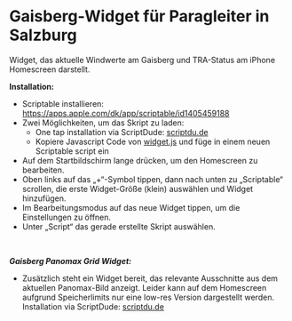 # Gaisberg-Widget für Paragleiter in Salzburg
Widget, das aktuelle Windwerte am Gaisberg und TRA-Status am iPhone Homescreen darstellt.

**Installation:** 
- Scriptable installieren: https://apps.apple.com/dk/app/scriptable/id1405459188
- Zwei Möglichkeiten, um das Skript zu laden:
  - One tap installation via ScriptDude: [scriptdu.de](https://scriptdu.de?name=Gaisberg%20Widget&source=https%3A%2F%2Fgithub.com%2Fjrkager%2Ffff-gaisberg-widget%2Fraw%2Frefs%2Fheads%2Fmain%2Fwidget.js&docs=https%3A%2F%2Fgithub.com%2Fjrkager%2Ffff-gaisberg-widget%2Fraw%2Frefs%2Fheads%2Fmain%2FREADME.md)
  - Kopiere Javascript Code von [widget.js](https://raw.githubusercontent.com/jrkager/fff-gaisberg-widget/refs/heads/main/widget.js) und füge in einem neuen Scriptable script ein
- Auf dem Startbildschirm lange drücken, um den Homescreen zu bearbeiten.
- Oben links auf das „+“-Symbol tippen, dann nach unten zu „Scriptable“ scrollen, die erste Widget-Größe (klein) auswählen und Widget hinzufügen.
- Im Bearbeitungsmodus auf das neue Widget tippen, um die Einstellungen zu öffnen.
- Unter „Script“ das gerade erstellte Skript auswählen.

<br>

***Gaisberg Panomax Grid Widget:***
- Zusätzlich steht ein Widget bereit, das relevante Ausschnitte aus dem aktuellen Panomax-Bild anzeigt. Leider kann auf dem Homescreen aufgrund Speicherlimits nur eine low-res Version dargestellt werden. Installation via ScriptDude: [scriptdu.de](https://scriptdu.de?name=Gaisberg%20Panomax%20Grid&source=https%3A%2F%2Fraw.githubusercontent.com%2Fjrkager%2Ffff-gaisberg-widget%2Frefs%2Fheads%2Fmain%2Fpanomax-grid.js&docs=https%3A%2F%2Fgithub.com%2Fjrkager%2Ffff-gaisberg-widget%2Fblob%2Fmain%2FREADME.md)
